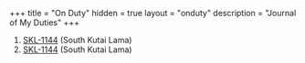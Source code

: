 +++
title = "On Duty"
hidden = true
layout = "onduty"
description = "Journal of My Duties"
+++

1. [SKL-1144](/skl/) (South Kutai Lama)
2. [SKL-1144](/skl/) (South Kutai Lama)